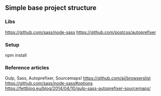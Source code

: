 ## Simple base project structure

### Libs

https://github.com/sass/node-sass
https://github.com/postcss/autoprefixer

### Setup

npm install

### Reference articles

Gulp, Sass, Autoprefixer, Sourcemaps!
https://github.com/ai/browserslist
https://github.com/sass/node-sass#options
https://fettblog.eu/blog/2014/04/10/gulp-sass-autoprefixer-sourcemaps/